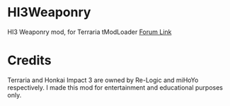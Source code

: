 # HI3Weaponry
HI3 Weaponry mod, for Terraria tModLoader
[Forum Link](https://forums.terraria.org/index.php?threads/honkai-impact-3-weaponry.66908/)

# Credits
Terraria and Honkai Impact 3 are owned by Re-Logic and miHoYo respectively. I made this mod for entertainment and educational purposes only.
